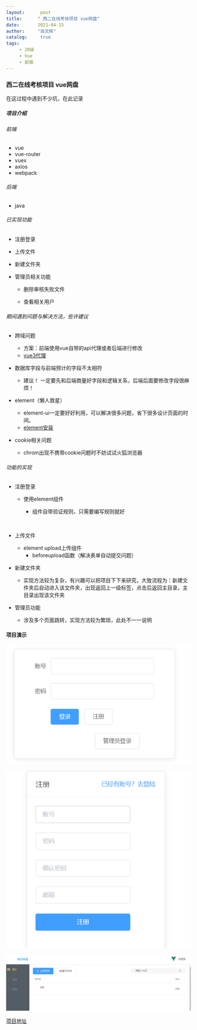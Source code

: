 ```yaml
---
layout:      post
title:      " 西二在线考核项目 vue网盘"
date:       2021-04-15
author:     "翁文辉"
catalog:     true
tags:
     - 20级
     - Vue
     - 前端
---
```


### 西二在线考核项目 vue网盘

在这过程中遇到不少坑，在此记录

##### 项目介绍

###### 前端

- vue
- vue-router
- vuex
- axios
- webpack 

###### 后端

- java

  

###### 已实现功能

- 注册登录

- 上传文件

- 新建文件夹

- 管理员相关功能

  * 删除审核失败文件

  * 查看相关用户

    

###### 期间遇到问题与解决方法，些许建议

- 跨域问题
  - 方案：前端使用vue自带的api代理或者后端进行修改
  - [vue3代理](https://segmentfault.com/a/1190000011007043)

- 数据库字段与前端预计的字段不太相符
  - 建议！ 一定要先和后端商量好字段和逻辑关系，后端后面要修改字段很麻烦！

- element（懒人救星）
  -  element-ui一定要好好利用，可以解决很多问题，省下很多设计页面的时间。
  - [element安装](https://element.faas.ele.me/#/zh-CN/component/installation)

- cookie相关问题
  - chrom出现不携带cookie问题时不妨试试火狐浏览器



###### 功能的实现

- 注册登录

  - 使用element组件

    - 组件自带验证规则，只需要编写规则就好

    ​    

- 上传文件

  - element  upload上传组件
    - beforeupload函数（解决表单自动提交问题）

- 新建文件夹

  - 实现方法较为复杂，有兴趣可以把项目下下来研究，大致流程为：新建文件夹后自动进入该文件夹，出现返回上一级标签，点击后返回主目录，主目录出现该文件夹

- 管理员功能

  - 涉及多个页面跳转，实现方法较为繁琐，此处不一一说明



####	项目演示

![登录页面](images/login.png "登录页面")



![register](images/register.png "注册")



![Home](images/Home.png  "主页面")




[项目地址](https://github.com/lonelyiii/-)

